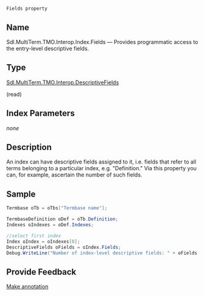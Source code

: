 

# 
    Fields property



## Name

Sdl.MultiTerm.TMO.Interop.Index.Fields —          Provides programmatic access to the entry-level descriptive fields.



## Type

[Sdl.MultiTerm.TMO.Interop.DescriptiveFields](Sdl.MultiTerm.TMO.Interop.DescriptiveFields.html)

(read)



## Index Parameters
*none*


## Description



An index can have descriptive fields assigned to it, i.e. fields that refer to all terms belonging to a particular index, e.g. "Definition." Via this property you can, for example, ascertain the number of such fields.



## Sample


```cs
Termbase oTb = oTbs["Termbase name"];

TermbaseDefinition oDef = oTb.Definition;
Indexes oIndexes = oDef.Indexes;

//select first index
Index oIndex = oIndexes[0];
DescriptiveFields oFields = oIndex.Fields;
Debug.WriteLine("Number of index-level descriptive fields: " + oFields.Count.ToString());
```



## Provide Feedback

[Make annotation](mailto:sdk-feedback@sdl.com&amp;subject=Reference%20for%20Sdl.MultiTerm.TMO.Interop.Index.Fields)

